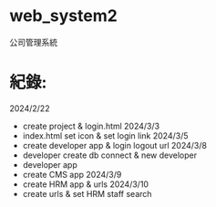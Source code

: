 # web_system2
公司管理系統

紀錄:
======
2024/2/22
* create project & login.html
2024/3/3
* index.html set icon & set login link
2024/3/5
* create developer app & login logout url
2024/3/8
* developer create db connect & new developer
* developer app 
* create CMS app
2024/3/9 
* create HRM app & urls
2024/3/10
* create urls & set HRM staff search
